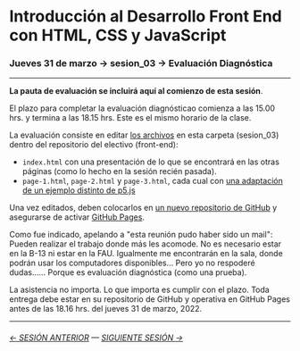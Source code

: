 # Introducción al Desarrollo Front End con HTML, CSS y JavaScript

### Jueves 31 de marzo → sesion_03 → Evaluación Diagnóstica

- - - - - - - - 

**La pauta de evaluación se incluirá aquí al comienzo de esta sesión**.

El plazo para completar la evaluación diagnósticao comienza a las 15.00 hrs. y termina a las 18.15 hrs. Este es el mismo horario de la clase. 

La evaluación consiste en editar [los archivos](https://profesorfaco.github.io/front-end/sesion_03/) en esta carpeta (sesion_03) dentro del repositorio del electivo (front-end):

- `index.html` con una presentación de lo que se encontrará en las otras páginas (como lo hecho en la sesión recién pasada).
- `page-1.html`, `page-2.html` y `page-3.html`, cada cual con [una adaptación de un ejemplo distinto de p5.js](https://p5js.org/es/examples/) 

Una vez editados, deben colocarlos en [un nuevo repositorio de GitHub](https://docs.github.com/es/get-started/quickstart/create-a-repo) y asegurarse de activar [GitHub Pages](https://docs.github.com/es/pages/getting-started-with-github-pages/creating-a-github-pages-site).

Como fue indicado, apelando a "esta reunión pudo haber sido un mail": Pueden realizar el trabajo donde más les acomode. No es necesario estar en la B-13 ni estar en la FAU. Igualmente me encontrarán en la sala, donde podrán usar los computadores disponibles… Pero yo no respoderé dudas…… Porque es evaluación diagnóstica (como una prueba).

La asistencia no importa. Lo que importa es cumplir con el plazo. Toda entrega debe estar en su repositorio de GitHub y operativa en GitHub Pages antes de las 18.16 hrs. del jueves 31 de marzo, 2022.


- - - - - - - 

###### [← SESIÓN ANTERIOR](https://github.com/profesorfaco/front-end/tree/main/sesion_02) — [SIGUIENTE SESIÓN →](https://github.com/profesorfaco/front-end/tree/main/sesion_04)
